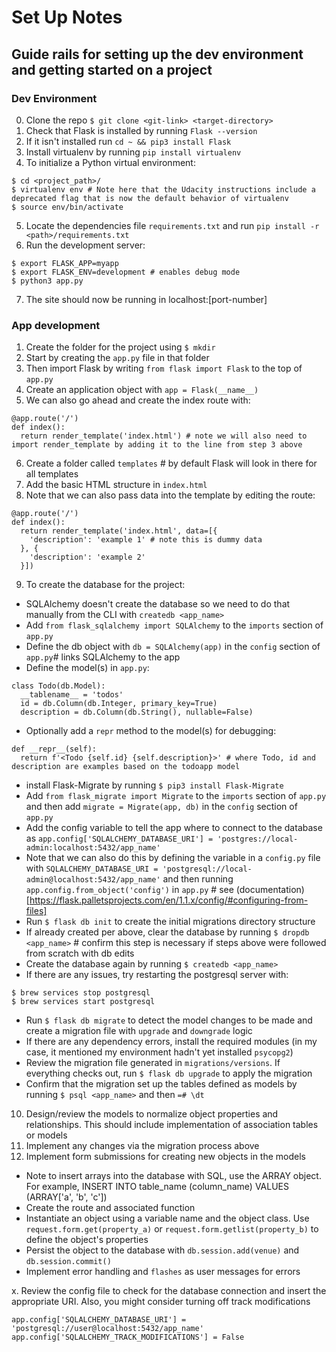 # Set Up Notes
## Guide rails for setting up the dev environment and getting started on a project

### Dev Environment
0. Clone the repo `$ git clone <git-link> <target-directory>`
1. Check that Flask is installed by running `Flask --version`
2. If it isn't installed run `cd ~ && pip3 install Flask`
3. Install virtualenv by running `pip install virtualenv`
4. To initialize a Python virtual environment:
```
$ cd <project_path>/
$ virtualenv env # Note here that the Udacity instructions include a deprecated flag that is now the default behavior of virtualenv
$ source env/bin/activate
```
5. Locate the dependencies file `requirements.txt` and run `pip install -r <path>/requirements.txt`
6. Run the development server:
```
$ export FLASK_APP=myapp
$ export FLASK_ENV=development # enables debug mode
$ python3 app.py
```
7. The site should now be running in localhost:[port-number]

### App development
1. Create the folder for the project using `$ mkdir`
2. Start by creating the `app.py` file in that folder
3. Then import Flask by writing `from flask import Flask` to the top of `app.py`
4. Create an application object with `app = Flask(__name__)`
5. We can also go ahead and create the index route with:
```
@app.route('/')
def index():
  return render_template('index.html') # note we will also need to import render_template by adding it to the line from step 3 above
```
6. Create a folder called `templates` # by default Flask will look in there for all templates
7. Add the basic HTML structure in `index.html`
8. Note that we can also pass data into the template by editing the route:
```
@app.route('/')
def index():
  return render_template('index.html', data=[{
    'description': 'example 1' # note this is dummy data
  }, {
    'description': 'example 2'
  }])
```
9. To create the database for the project:
  * SQLAlchemy doesn't create the database so we need to do that manually from the CLI with `createdb <app_name>`
  * Add `from flask_sqlalchemy import SQLAlchemy` to the `imports` section of `app.py`
  * Define the db object with `db = SQLAlchemy(app)` in the `config` section of `app.py`# links SQLAlchemy to the app
  * Define the model(s) in `app.py`:
  ```
  class Todo(db.Model):
    __tablename__ = 'todos'
    id = db.Column(db.Integer, primary_key=True)
    description = db.Column(db.String(), nullable=False)
  ```
  * Optionally add a `repr` method to the model(s) for debugging:
  ```
  def __repr__(self):
    return f'<Todo {self.id} {self.description}>' # where Todo, id and description are examples based on the todoapp model
  ```
  * install Flask-Migrate by running `$ pip3 install Flask-Migrate`
  * Add `from flask_migrate import Migrate` to the `imports` section of `app.py` and then add `migrate = Migrate(app, db)` in the `config` section of `app.py`
  * Add the config variable to tell the app where to connect to the database as `app.config['SQLALCHEMY_DATABASE_URI'] = 'postgres://local-admin:localhost:5432/app_name'`
  * Note that we can also do this by defining the variable in a `config.py` file with `SQLALCHEMY_DATABASE_URI = 'postgresql://local-admin@localhost:5432/app_name'` and then running `app.config.from_object('config')` in `app.py` # see (documentation)[https://flask.palletsprojects.com/en/1.1.x/config/#configuring-from-files]
  * Run `$ flask db init` to create the initial migrations directory structure
  * If already created per above, clear the database by running `$ dropdb <app_name>` # confirm this step is necessary if steps above were followed from scratch with db edits
  * Create the database again by running `$ createdb <app_name>`
  * If there are any issues, try restarting the postgresql server with:
  ```
  $ brew services stop postgresql
  $ brew services start postgresql
  ```
  * Run `$ flask db migrate` to detect the model changes to be made and create a migration file with `upgrade` and `downgrade` logic
  * If there are any dependency errors, install the required modules (in my case, it mentioned my environment hadn't yet installed `psycopg2`)
  * Review the migration file generated in `migrations/versions`. If everything checks out, run `$ flask db upgrade` to apply the migration
  * Confirm that the migration set up the tables defined as models by running `$ psql <app_name>` and then `=# \dt`
10. Design/review the models to normalize object properties and relationships. This should include implementation of association tables or models
11. Implement any changes via the migration process above
12. Implement form submissions for creating new objects in the models
  * Note to insert arrays into the database with SQL, use the ARRAY object. For example, INSERT INTO table_name (column_name) VALUES (ARRAY['a', 'b', 'c'])
  * Create the route and associated function
  * Instantiate an object using a variable name and the object class. Use `request.form.get(property_a)` or `request.form.getlist(property_b)` to define the object's properties
  * Persist the object to the database with `db.session.add(venue)` and `db.session.commit()`
  * Implement error handling and `flashes` as user messages for errors




x. Review the config file to check for the database connection and insert the appropriate URI. Also, you might consider turning off track modifications
```
app.config['SQLALCHEMY_DATABASE_URI'] = 'postgresql://user@localhost:5432/app_name'
app.config['SQLALCHEMY_TRACK_MODIFICATIONS'] = False
```
